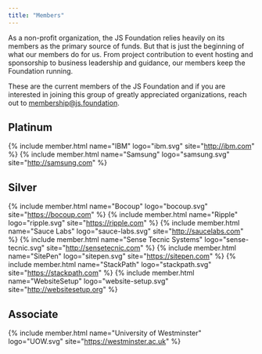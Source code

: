 ```yaml
---
title: "Members"
---
```


As a non-profit organization, the JS Foundation relies heavily on its members as the primary source of funds. But that is just the beginning of what our members do for us. From project contribution to event hosting and sponsorship to business leadership and guidance, our members keep the Foundation running.

These are the current members of the JS Foundation and if you are interested in joining this group of greatly appreciated organizations, reach out to [membership@js.foundation][].

## Platinum

{% include member.html name="IBM" logo="ibm.svg" site="http://ibm.com" %}
{% include member.html name="Samsung" logo="samsung.svg" site="http://samsung.com" %}

## Silver

{% include member.html name="Bocoup" logo="bocoup.svg" site="https://bocoup.com" %}
{% include member.html name="Ripple" logo="ripple.svg" site="https://ripple.com" %}
{% include member.html name="Sauce Labs" logo="sauce-labs.svg" site="http://saucelabs.com" %}
{% include member.html name="Sense Tecnic Systems" logo="sense-tecnic.svg" site="http://sensetecnic.com" %}
{% include member.html name="SitePen" logo="sitepen.svg" site="https://sitepen.com" %}
{% include member.html name="StackPath" logo="stackpath.svg" site="https://stackpath.com" %}
{% include member.html name="WebsiteSetup" logo="website-setup.svg" site="http://websitesetup.org" %}

## Associate

{% include member.html name="University of Westminster" logo="UOW.svg" site="https://westminster.ac.uk" %}

[membership@js.foundation]: mailto:membership@js.foundation
